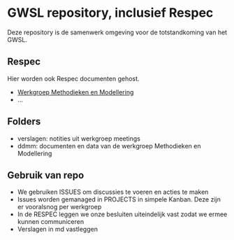 # GWSL repository, inclusief Respec
Deze repository is de samenwerk omgeving voor de totstandkoming van het GWSL. 

## Respec
Hier worden ook Respec documenten gehost. 
- [Werkgroep Methodieken en Modellering][ddmm]
- ...

## Folders
* verslagen: notities uit werkgroep meetings
* ddmm: documenten en data van de werkgroep Methodieken en Modellering

## Gebruik van repo
* We gebruiken ISSUES om discussies te voeren en acties te maken
* Issues worden gemanaged in PROJECTS in simpele Kanban. Deze zijn er vooralsnog per werkgroep
* In de RESPEC leggen we onze besluiten uiteindelijk vast zodat we ermee kunnen communiceren
* Verslagen in md vastleggen


[ddmm]: http://docs.crow.nl/gwsl/ddmm/

